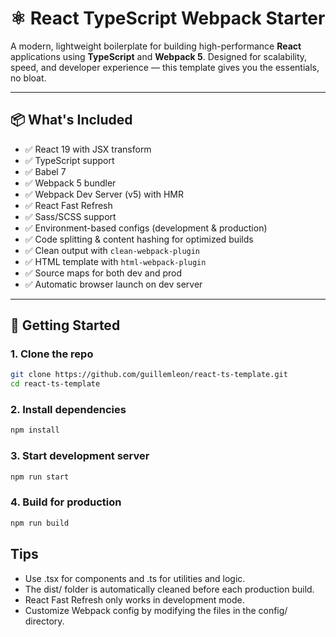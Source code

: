 # ⚛️ React TypeScript Webpack Starter

A modern, lightweight boilerplate for building high-performance **React** applications using **TypeScript** and **Webpack 5**. Designed for scalability, speed, and developer experience — this template gives you the essentials, no bloat.

---

## 📦 What's Included

- ✅ React 19 with JSX transform
- ✅ TypeScript support
- ✅ Babel 7
- ✅ Webpack 5 bundler
- ✅ Webpack Dev Server (v5) with HMR
- ✅ React Fast Refresh
- ✅ Sass/SCSS support
- ✅ Environment-based configs (development & production)
- ✅ Code splitting & content hashing for optimized builds
- ✅ Clean output with `clean-webpack-plugin`
- ✅ HTML template with `html-webpack-plugin`
- ✅ Source maps for both dev and prod
- ✅ Automatic browser launch on dev server

---

## 🚀 Getting Started

### 1. Clone the repo

```bash
git clone https://github.com/guillemleon/react-ts-template.git
cd react-ts-template
```

### 2. Install dependencies

```bash
npm install
```

### 3. Start development server

```bash
npm run start
```

### 4. Build for production

```bash
npm run build
```

## Tips

- Use .tsx for components and .ts for utilities and logic.
- The dist/ folder is automatically cleaned before each production build.
- React Fast Refresh only works in development mode.
- Customize Webpack config by modifying the files in the config/ directory.